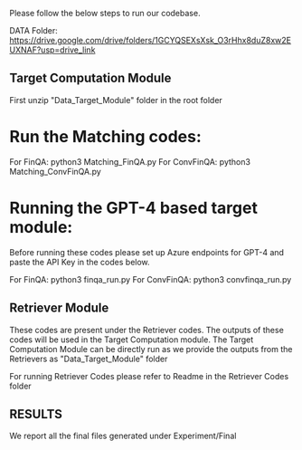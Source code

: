Please follow the below steps to run our codebase.

DATA Folder: https://drive.google.com/drive/folders/1GCYQSEXsXsk_O3rHhx8duZ8xw2EUXNAF?usp=drive_link

## Target Computation Module

First unzip "Data_Target_Module" folder in the root folder

# Run the Matching codes:

For FinQA: python3 Matching_FinQA.py
For ConvFinQA: python3 Matching_ConvFinQA.py

# Running the GPT-4 based target module:

Before running these codes please set up Azure endpoints for GPT-4 and paste the API Key in the codes below.

For FinQA: python3 finqa_run.py
For ConvFinQA: python3 convfinqa_run.py


## Retriever Module

These codes are present under the Retriever codes. The outputs of these codes will be used in the Target Computation module. 
The Target Computation Module can be directly run as we provide the outputs from the Retrievers as "Data_Target_Module" folder

For running Retriever Codes please refer to Readme in the Retriever Codes folder

## RESULTS

We report all the final files generated under Experiment/Final



